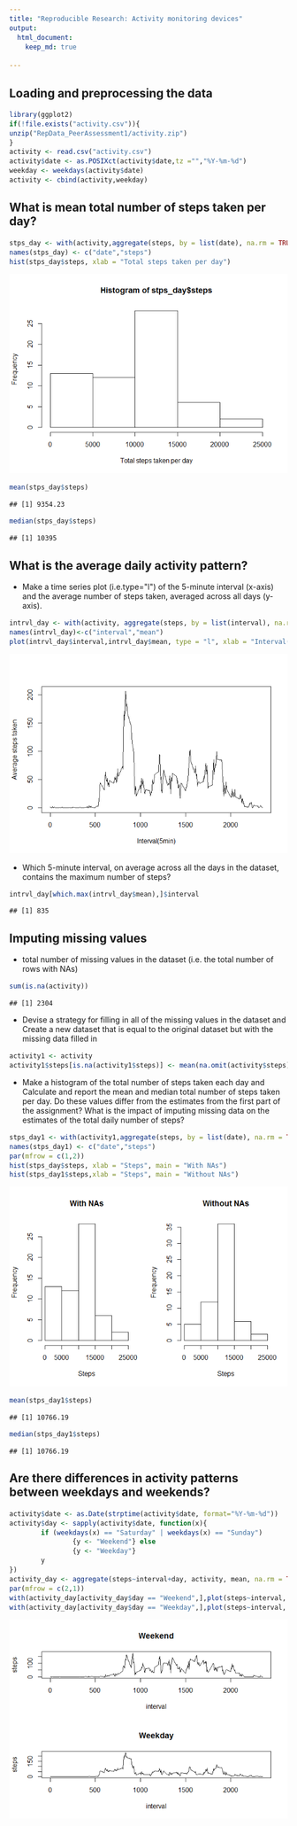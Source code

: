 ```yaml
---
title: "Reproducible Research: Activity monitoring devices"
output: 
  html_document:
    keep_md: true
    
---
```


## Loading and preprocessing the data

```r
library(ggplot2)
if(!file.exists("activity.csv")){
unzip("RepData_PeerAssessment1/activity.zip")
}
activity <- read.csv("activity.csv")
activity$date <- as.POSIXct(activity$date,tz ="","%Y-%m-%d")
weekday <- weekdays(activity$date)
activity <- cbind(activity,weekday)
```

## What is mean total number of steps taken per day?

```r
stps_day <- with(activity,aggregate(steps, by = list(date), na.rm = TRUE, FUN = sum))
names(stps_day) <- c("date","steps")
hist(stps_day$steps, xlab = "Total steps taken per day")
```

![](PA1_template_files/figure-html/unnamed-chunk-2-1.png)<!-- -->

```r
mean(stps_day$steps)
```

```
## [1] 9354.23
```

```r
median(stps_day$steps)
```

```
## [1] 10395
```
## What is the average daily activity pattern?
- Make a time series plot (i.e.type="l") of the 5-minute interval (x-axis) and the average number of steps taken, averaged across all days (y-axis).

```r
intrvl_day <- with(activity, aggregate(steps, by = list(interval), na.rm = TRUE, FUN = mean))
names(intrvl_day)<-c("interval","mean")
plot(intrvl_day$interval,intrvl_day$mean, type = "l", xlab = "Interval(5min)", ylab = "Average steps taken")
```

![](PA1_template_files/figure-html/unnamed-chunk-3-1.png)<!-- -->

- Which 5-minute interval, on average across all the days in the dataset, contains the maximum number of steps?

```r
intrvl_day[which.max(intrvl_day$mean),]$interval
```

```
## [1] 835
```
## Imputing missing values
-  total number of missing values in the dataset (i.e. the total number of rows with NAs)

```r
sum(is.na(activity))
```

```
## [1] 2304
```
- Devise a strategy for filling in all of the missing values in the dataset and Create a new dataset that is equal to the original dataset but with the missing data filled in

```r
activity1 <- activity
activity1$steps[is.na(activity1$steps)] <- mean(na.omit(activity$steps))
```
- Make a histogram of the total number of steps taken each day and Calculate and report the mean and median total number of steps taken per day. Do these values differ from the estimates from the first part of the assignment? What is the impact of imputing missing data on the estimates of the total daily number of steps?

```r
stps_day1 <- with(activity1,aggregate(steps, by = list(date), na.rm = TRUE, FUN = sum))
names(stps_day1) <- c("date","steps")
par(mfrow = c(1,2))
hist(stps_day$steps, xlab = "Steps", main = "With NAs")
hist(stps_day1$steps,xlab = "Steps", main = "Without NAs")
```

![](PA1_template_files/figure-html/unnamed-chunk-7-1.png)<!-- -->

```r
mean(stps_day1$steps)
```

```
## [1] 10766.19
```

```r
median(stps_day1$steps)
```

```
## [1] 10766.19
```
## Are there differences in activity patterns between weekdays and weekends?

```r
activity$date <- as.Date(strptime(activity$date, format="%Y-%m-%d"))
activity$day <- sapply(activity$date, function(x){
        if (weekdays(x) == "Saturday" | weekdays(x) == "Sunday")
                {y <- "Weekend"} else
                {y <- "Weekday"}
        y
})
activity_day <- aggregate(steps~interval+day, activity, mean, na.rm = TRUE)
par(mfrow = c(2,1))
with(activity_day[activity_day$day == "Weekend",],plot(steps~interval, type = "l", main = "Weekend"))
with(activity_day[activity_day$day == "Weekday",],plot(steps~interval, type = "l", main = "Weekday"))
```

![](PA1_template_files/figure-html/unnamed-chunk-8-1.png)<!-- -->
